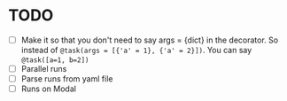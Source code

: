 # TODO
- [ ] Make it so that you don't need to say args = {dict} in the decorator.
So instead of `@task(args = [{'a' = 1}, {'a' = 2}])`. You can say
`@task([a=1, b=2])`
- [ ] Parallel runs
- [ ] Parse runs from yaml file
- [ ] Runs on Modal
